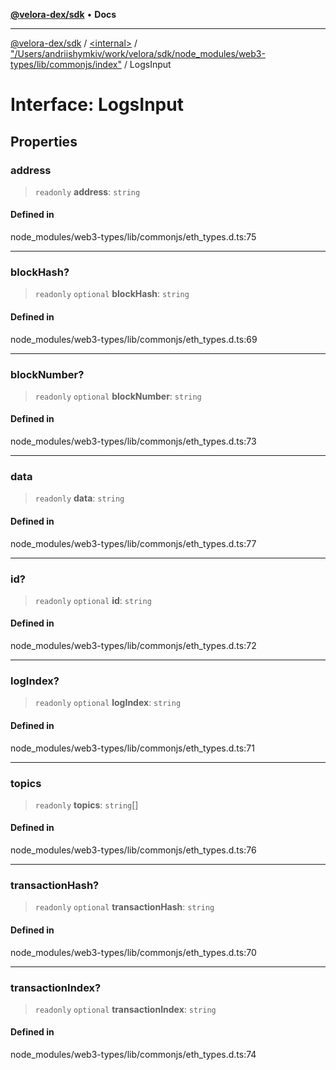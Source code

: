 [**@velora-dex/sdk**](../../../../README.md) • **Docs**

***

[@velora-dex/sdk](../../../../globals.md) / [\<internal\>](../../../README.md) / ["/Users/andriishymkiv/work/velora/sdk/node\_modules/web3-types/lib/commonjs/index"](../README.md) / LogsInput

# Interface: LogsInput

## Properties

### address

> `readonly` **address**: `string`

#### Defined in

node\_modules/web3-types/lib/commonjs/eth\_types.d.ts:75

***

### blockHash?

> `readonly` `optional` **blockHash**: `string`

#### Defined in

node\_modules/web3-types/lib/commonjs/eth\_types.d.ts:69

***

### blockNumber?

> `readonly` `optional` **blockNumber**: `string`

#### Defined in

node\_modules/web3-types/lib/commonjs/eth\_types.d.ts:73

***

### data

> `readonly` **data**: `string`

#### Defined in

node\_modules/web3-types/lib/commonjs/eth\_types.d.ts:77

***

### id?

> `readonly` `optional` **id**: `string`

#### Defined in

node\_modules/web3-types/lib/commonjs/eth\_types.d.ts:72

***

### logIndex?

> `readonly` `optional` **logIndex**: `string`

#### Defined in

node\_modules/web3-types/lib/commonjs/eth\_types.d.ts:71

***

### topics

> `readonly` **topics**: `string`[]

#### Defined in

node\_modules/web3-types/lib/commonjs/eth\_types.d.ts:76

***

### transactionHash?

> `readonly` `optional` **transactionHash**: `string`

#### Defined in

node\_modules/web3-types/lib/commonjs/eth\_types.d.ts:70

***

### transactionIndex?

> `readonly` `optional` **transactionIndex**: `string`

#### Defined in

node\_modules/web3-types/lib/commonjs/eth\_types.d.ts:74
